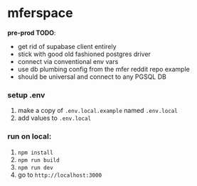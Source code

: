 # mferspace

**pre-prod TODO**:

- get rid of supabase client entirely
- stick with good old fashioned postgres driver
- connect via conventional env vars
- use db plumbing config from the mfer reddit repo example
- should be universal and connect to any PGSQL DB

### setup .env

1. make a copy of `.env.local.example` named `.env.local`
1. add values to `.env.local`

### run on local:

1. `npm install`
1. `npm run build`
1. `npm run dev`
1. go to `http://localhost:3000`
